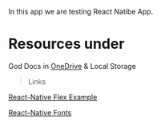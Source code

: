 In this app we are testing React Natibe App.


# Resources under
God Docs in [OneDrive](https://rapidqubedigital-my.sharepoint.com/personal/shubhankar_bag_rapidqube_com/_layouts/15/onedrive.aspx) & Local Storage

> Links

[React-Native Flex Example](https://reactnative.dev/docs/layout-props)

[React-Native Fonts](https://directory.vercel.app/)